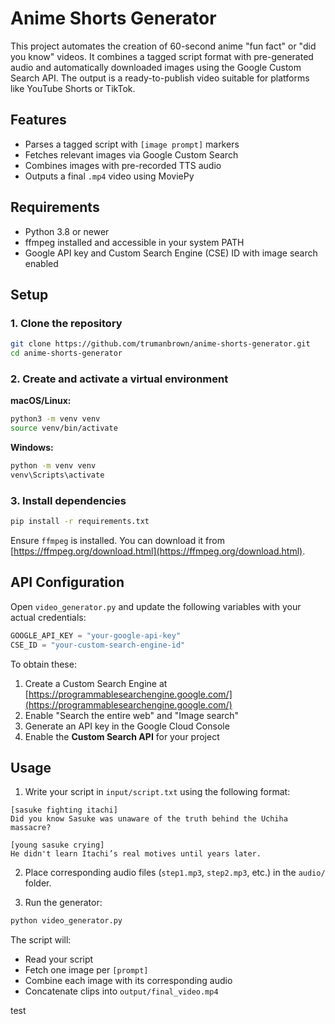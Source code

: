 # Anime Shorts Generator

This project automates the creation of 60-second anime "fun fact" or "did you know" videos. It combines a tagged script format with pre-generated audio and automatically downloaded images using the Google Custom Search API. The output is a ready-to-publish video suitable for platforms like YouTube Shorts or TikTok.

## Features

- Parses a tagged script with `[image prompt]` markers
- Fetches relevant images via Google Custom Search
- Combines images with pre-recorded TTS audio
- Outputs a final `.mp4` video using MoviePy

## Requirements

- Python 3.8 or newer
- ffmpeg installed and accessible in your system PATH
- Google API key and Custom Search Engine (CSE) ID with image search enabled

## Setup

### 1. Clone the repository

```bash
git clone https://github.com/trumanbrown/anime-shorts-generator.git
cd anime-shorts-generator
```

### 2. Create and activate a virtual environment

**macOS/Linux:**

```bash
python3 -m venv venv
source venv/bin/activate
```

**Windows:**

```bash
python -m venv venv
venv\Scripts\activate
```

### 3. Install dependencies

```bash
pip install -r requirements.txt
```

Ensure `ffmpeg` is installed. You can download it from [https://ffmpeg.org/download.html](https://ffmpeg.org/download.html).

## API Configuration

Open `video_generator.py` and update the following variables with your actual credentials:

```python
GOOGLE_API_KEY = "your-google-api-key"
CSE_ID = "your-custom-search-engine-id"
```

To obtain these:

1. Create a Custom Search Engine at [https://programmablesearchengine.google.com/](https://programmablesearchengine.google.com/)
2. Enable "Search the entire web" and "Image search"
3. Generate an API key in the Google Cloud Console
4. Enable the **Custom Search API** for your project


## Usage

1. Write your script in `input/script.txt` using the following format:

```
[sasuke fighting itachi]
Did you know Sasuke was unaware of the truth behind the Uchiha massacre?

[young sasuke crying]
He didn't learn Itachi’s real motives until years later.
```

2. Place corresponding audio files (`step1.mp3`, `step2.mp3`, etc.) in the `audio/` folder.

3. Run the generator:

```bash
python video_generator.py
```

The script will:

- Read your script
- Fetch one image per `[prompt]`
- Combine each image with its corresponding audio
- Concatenate clips into `output/final_video.mp4`


test